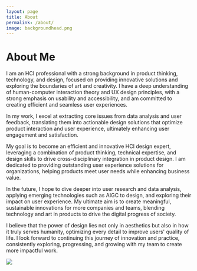 ```yaml
---
layout: page
title: About
permalink: /about/
image: backgroundhead.png
---
```

  <h1>About Me</h1>

I am an HCI professional with a strong background in product thinking, technology, and design, focused on providing innovative solutions and exploring the boundaries of art and creativity. I have a deep understanding of human-computer interaction theory and UX design principles, with a strong emphasis on usability and accessibility, and am committed to creating efficient and seamless user experiences.

In my work, I excel at extracting core issues from data analysis and user feedback, translating them into actionable design solutions that optimize product interaction and user experience, ultimately enhancing user engagement and satisfaction.

My goal is to become an efficient and innovative HCI design expert, leveraging a combination of product thinking, technical expertise, and design skills to drive cross-disciplinary integration in product design. I am dedicated to providing outstanding user experience solutions for organizations, helping products meet user needs while enhancing business value.

In the future, I hope to dive deeper into user research and data analysis, applying emerging technologies such as AIGC to design, and exploring their impact on user experience. My ultimate aim is to create meaningful, sustainable innovations for more companies and teams, blending technology and art in products to drive the digital progress of society.

I believe that the power of design lies not only in aesthetics but also in how it truly serves humanity, optimizing every detail to improve users' quality of life. I look forward to continuing this journey of innovation and practice, consistently exploring, progressing, and growing with my team to create more impactful work.


![]({{site.baseurl}}/images/About.png)
